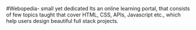 #Webopedia- small yet dedicated
Its an online learning portal, that consists of few topics taught that cover HTML, CSS, APIs, Javascript etc., which help users design beautiful full stack projects.
